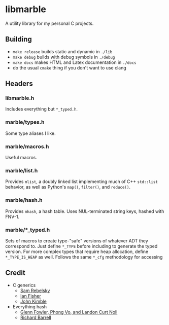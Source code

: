 
# libmarble

A utility library for my personal C projects.

## Building

* `make release` builds static and dynamic in `./lib`
* `make debug` builds with debug symbols in `./debug`
* `make docs` makes HTML and Latex documentation in `./docs`
* do the usual `cmake` thing if you don't want to use clang

## Headers

### libmarble.h

Includes everything but `*_typed.h`. 

### marble/types.h

Some type aliases I like.

### marble/macros.h

Useful macros.

### marble/list.h

Provides `mlist`, a doubly linked list implementing much of C++ `std::list` 
behavior, as well as Python's `map()`, `filter()`, and `reduce()`.

### marble/hash.h

Provides `mhash`, a hash table. Uses NUL-terminated string keys, hashed with
FNV-1.

### marble/\*\_typed.h

Sets of macros to create type-"safe" versions of whatever ADT they correspond
to. Just define `*_TYPE` before including to generate the typed version. For
more complex types that require heap allocation, define `*_TYPE_IS_HEAP` as
well. Follows the same `*_cfg` methodology for accessing

## Credit
* C generics
    * [Sam Rebelsky](https://rebelsky.cs.grinnell.edu/musings/cnix-macros-generics)
    * [Ian Fisher](https://iafisher.com/blog/2020/06/type-safe-generics-in-c)
    * [John Kimble](https://codereview.stackexchange.com/questions/274860/concept-of-implementing-generic-types-in-c-using-macros)
* Everything hash
    * [Glenn Fowler, Phong Vo, and Landon Curt Noll](http://www.isthe.com/chongo/tech/comp/fnv/index.html#history)
    * [Richard Barrell](https://stackoverflow.com/questions/2556142/chained-hash-tables-vs-open-addressed-hash-tables)

